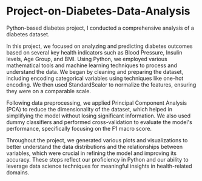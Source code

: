 # Project-on-Diabetes-Data-Analysis
Python-based diabetes project, I conducted a comprehensive analysis of a diabetes dataset.

In this project, we focused on analyzing and predicting diabetes outcomes based on several key health indicators such as Blood Pressure, Insulin levels, Age Group, and BMI. Using Python, we employed various mathematical tools and machine learning techniques to process and understand the data. We began by cleaning and preparing the dataset, including encoding categorical variables using techniques like one-hot encoding. We then used StandardScaler to normalize the features, ensuring they were on a comparable scale.

Following data preprocessing, we applied Principal Component Analysis (PCA) to reduce the dimensionality of the dataset, which helped in simplifying the model without losing significant information. We also used dummy classifiers and performed cross-validation to evaluate the model's performance, specifically focusing on the F1 macro score.

Throughout the project, we generated various plots and visualizations to better understand the data distributions and the relationships between variables, which were crucial in refining the model and improving its accuracy. These steps reflect our proficiency in Python and our ability to leverage data science techniques for meaningful insights in health-related domains.







